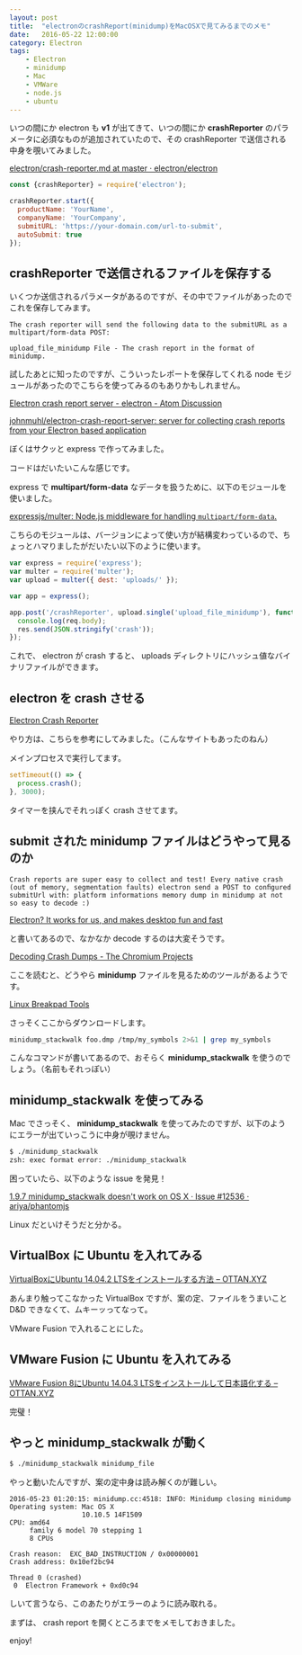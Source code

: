 ```yaml
---
layout: post
title:  "electronのcrashReport(minidump)をMacOSXで見てみるまでのメモ"
date:   2016-05-22 12:00:00
category: Electron
tags:
    - Electron
    - minidump
    - Mac
    - VMWare
    - node.js
    - ubuntu
---
```


いつの間にか electron も **v1** が出てきて、いつの間にか **crashReporter** のパラメータに必須なものが追加されていたので、その crashReporter で送信される中身を覗いてみました。

[electron/crash-reporter.md at master · electron/electron](https://github.com/electron/electron/blob/master/docs/api/crash-reporter.md)

```javascript
const {crashReporter} = require('electron');

crashReporter.start({
  productName: 'YourName',
  companyName: 'YourCompany',
  submitURL: 'https://your-domain.com/url-to-submit',
  autoSubmit: true
});
```

## crashReporter で送信されるファイルを保存する

いくつか送信されるパラメータがあるのですが、その中でファイルがあったのでこれを保存してみます。

    The crash reporter will send the following data to the submitURL as a multipart/form-data POST:
    
    upload_file_minidump File - The crash report in the format of minidump.

試したあとに知ったのですが、こういったレポートを保存してくれる node モジュールがあったのでこちらを使ってみるのもありかもしれません。

[Electron crash report server - electron - Atom Discussion](https://discuss.atom.io/t/electron-crash-report-server/20563)

[johnmuhl/electron-crash-report-server: server for collecting crash reports from your Electron based application](https://github.com/johnmuhl/electron-crash-report-server)

ぼくはサクッと express で作ってみました。

コードはだいたいこんな感じです。

express で **multipart/form-data** なデータを扱うために、以下のモジュールを使いました。

[expressjs/multer: Node.js middleware for handling `multipart/form-data`.](https://github.com/expressjs/multer)

こちらのモジュールは、バージョンによって使い方が結構変わっているので、ちょっとハマりましたがだいたい以下のように使います。

```javascript
var express = require('express');
var multer = require('multer');
var upload = multer({ dest: 'uploads/' });

var app = express();

app.post('/crashReporter', upload.single('upload_file_minidump'), function (req, res, next) {
  console.log(req.body);
  res.send(JSON.stringify('crash'));
});
```

これで、 electron が crash すると、 uploads ディレクトリにハッシュ値なバイナリファイルができます。

## electron を crash させる

[Electron Crash Reporter](https://electron-crash-reporter.appspot.com/)

やり方は、こちらを参考にしてみました。（こんなサイトもあったのねん）

メインプロセスで実行してます。

```javascript
setTimeout(() => {
  process.crash(); 
}, 3000);
```

タイマーを挟んでそれっぽく crash させてます。

## submit された minidump ファイルはどうやって見るのか

    Crash reports are super easy to collect and test! Every native crash (out of memory, segmentation faults) electron send a POST to conﬁgured submitUrl with: platform informations memory dump in minidump at not so easy to decode :)

[Electron? It works for us, and makes desktop fun and fast](https://pracucci.com/how-we-built-spreaker-studio-for-desktop.html)

と書いてあるので、なかなか decode するのは大変そうです。

[Decoding Crash Dumps - The Chromium Projects](http://www.chromium.org/developers/decoding-crash-dumps)

ここを読むと、どうやら **minidump** ファイルを見るためのツールがあるようです。

[Linux Breakpad Tools](https://drive.google.com/folderview?id=0B5yuieQYffwPfmYwNktxYUVxb2tobHlkS2hqcjlHMUplMTdndkVaMlU0QXlaa3cwSE9xZm8&usp=sharing)

さっそくここからダウンロードします。

```bash
minidump_stackwalk foo.dmp /tmp/my_symbols 2>&1 | grep my_symbols
```

こんなコマンドが書いてあるので、おそらく **minidump_stackwalk** を使うのでしょう。（名前もそれっぽい）

## minidump_stackwalk を使ってみる

Mac でさっそく、 **minidump_stackwalk** を使ってみたのですが、以下のようにエラーが出ていっこうに中身が覗けません。

```bash
$ ./minidump_stackwalk
zsh: exec format error: ./minidump_stackwalk
```

困っていたら、以下のような issue を発見！

[1.9.7 minidump_stackwalk doesn't work on OS X · Issue #12536 · ariya/phantomjs](https://github.com/ariya/phantomjs/issues/12536)

Linux だといけそうだと分かる。

## VirtualBox に Ubuntu を入れてみる

[VirtualBoxにUbuntu 14.04.2 LTSをインストールする方法 – OTTAN.XYZ](http://ottan.xyz/virtualbox-ubuntu-2418/)

あんまり触ってこなかった VirtualBox ですが、案の定、ファイルをうまいこと D&D できなくて、ムキーッってなって。

VMware Fusion で入れることにした。

## VMware Fusion に Ubuntu を入れてみる

[VMware Fusion 8にUbuntu 14.04.3 LTSをインストールして日本語化する – OTTAN.XYZ](http://ottan.xyz/vmware-fusion-8-ubuntu-iso-3446/)

完璧！

## やっと minidump_stackwalk が動く

```bash
$ ./minidump_stackwalk minidump_file
```

やっと動いたんですが、案の定中身は読み解くのが難しい。

    2016-05-23 01:20:15: minidump.cc:4518: INFO: Minidump closing minidump
    Operating system: Mac OS X
                      10.10.5 14F1509
    CPU: amd64
         family 6 model 70 stepping 1
         8 CPUs

    Crash reason:  EXC_BAD_INSTRUCTION / 0x00000001
    Crash address: 0x10ef2bc94

    Thread 0 (crashed)
     0  Electron Framework + 0xd0c94

しいて言うなら、このあたりがエラーのように読み取れる。

まずは、 crash report を開くところまでをメモしておきました。

enjoy!
